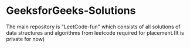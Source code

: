 # GeeksforGeeks-Solutions

The main repository is "LeetCode-fun" which consists of all solutions of data structures and algorithms from leetcode required for placement.(It is private for now) 
